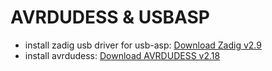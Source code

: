 # AVRDUDESS & USBASP
 - install zadig usb driver for usb-asp: [Download Zadig v2.9](https://zadig.akeo.ie/)
 - install avrdudess: [Download AVRDUDESS v2.18](https://github.com/ZakKemble/AVRDUDESS/releases/tag/v2.18')